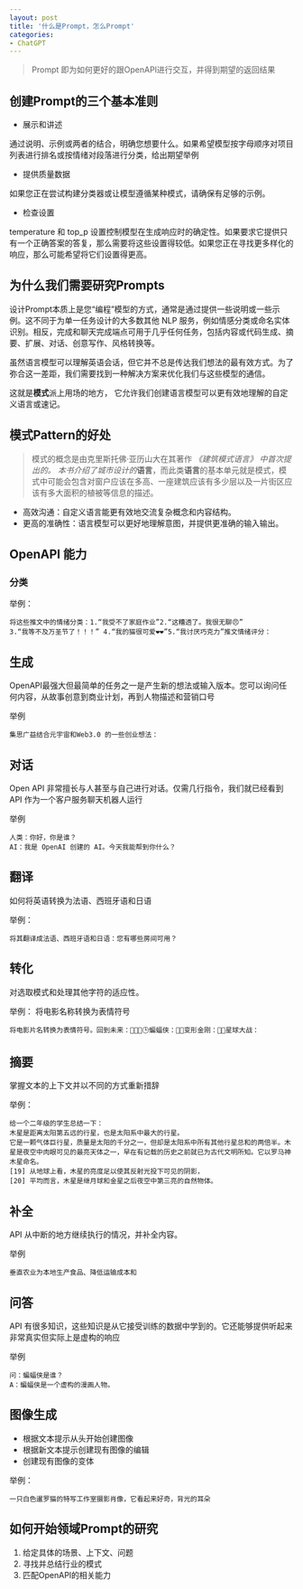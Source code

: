 ```yaml
---
layout: post
title: '什么是Prompt，怎么Prompt'
categories:
- ChatGPT
---
```



> Prompt 即为如何更好的跟OpenAPI进行交互，并得到期望的返回结果


## 创建Prompt的三个基本准则

* 展示和讲述

通过说明、示例或两者的结合，明确您想要什么。如果希望模型按字母顺序对项目列表进行排名或按情绪对段落进行分类，给出期望举例

* 提供质量数据

如果您正在尝试构建分类器或让模型遵循某种模式，请确保有足够的示例。

* 检查设置

temperature 和 top_p 设置控制模型在生成响应时的确定性。如果要求它提供只有一个正确答案的答复，那么需要将这些设置得较低。如果您正在寻找更多样化的响应，那么可能希望将它们设置得更高。


## 为什么我们需要研究Prompts

设计Prompt本质上是您“编程”模型的方式，通常是通过提供一些说明或一些示例。这不同于为单一任务设计的大多数其他 NLP 服务，例如情感分类或命名实体识别。相反，完成和聊天完成端点可用于几乎任何任务，包括内容或代码生成、摘要、扩展、对话、创意写作、风格转换等。

虽然语言模型可以理解英语会话，但它并不总是传达我们想法的最有效方式。为了弥合这一差距，我们需要找到一种解决方案来优化我们与这些模型的通信。

这就是**模式**派上用场的地方， 它允许我们创建语言模型可以更有效地理解的自定义语言或速记。


## 模式Pattern的好处

> 模式的概念是由克里斯托佛·亚历山大在其著作 **《**建筑模式语言》 中首次提出的*。** 本书介绍了城市设计的***语言**，而此类**语言**的基本单元就是模式，模式中可能会包含对窗户应该在多高、一座建筑应该有多少层以及一片街区应该有多大面积的植被等信息的描述。

* 高效沟通：自定义语言能更有效地交流复杂概念和内容结构。
* 更高的准确性：语言模型可以更好地理解意图，并提供更准确的输入输出。


## OpenAPI 能力

### 分类

举例：

```
将这些推文中的情绪分类：1.“我受不了家庭作业”2.“这糟透了。我很无聊😠”
3.“我等不及万圣节了！！！” 4.“我的猫很可爱❤️❤️”5.“我讨厌巧克力”推文情绪评分：

```

## 生成

OpenAPI最强大但最简单的任务之一是产生新的想法或输入版本。您可以询问任何内容，从故事创意到商业计划，再到人物描述和营销口号

举例

```
集思广益结合元宇宙和Web3.0 的一些创业想法：
```

## 对话

Open API 非常擅长与人甚至与自己进行对话。仅需几行指令，我们就已经看到 API 作为一个客户服务聊天机器人运行

举例

```
人类：你好，你是谁？
AI：我是 OpenAI 创建的 AI。今天我能帮到你什么？
```

## 翻译

如何将英语转换为法语、西班牙语和日语

举例：

```
将其翻译成法语、西班牙语和日语：您有哪些房间可用？

```

## 转化

对选取模式和处理其他字符的适应性。

举例： 将电影名称转换为表情符号

```
将电影片名转换为表情符号。回到未来：👨👴🚗🕒蝙蝠侠：🤵🦇变形金刚：🚗🤖星球大战：

```

## 摘要

掌握文本的上下文并以不同的方式重新措辞

举例：

```
给一个二年级的学生总结一下：
木星是距离太阳第五远的行星，也是太阳系中最大的行星。
它是一颗气体巨行星，质量是太阳的千分之一，但却是太阳系中所有其他行星总和的两倍半。木
星是夜空中肉眼可见的最亮天体之一，早在有记载的历史之前就已为古代文明所知。它以罗马神木星命名。 
[19] 从地球上看，木星的亮度足以使其反射光投下可见的阴影，
[20] 平均而言，木星是继月球和金星之后夜空中第三亮的自然物体。

```

## 补全

API 从中断的地方继续执行的情况，并补全内容。

举例

```
垂直农业为本地生产食品、降低运输成本和

```

## 问答

API 有很多知识，这些知识是从它接受训练的数据中学到的。它还能够提供听起来非常真实但实际上是虚构的响应

举例

```
问：蝙蝠侠是谁？
A：蝙蝠侠是一个虚构的漫画人物。
```


## 图像生成

* 根据文本提示从头开始创建图像
* 根据新文本提示创建现有图像的编辑
* 创建现有图像的变体

举例：

```
一只白色暹罗猫的特写工作室摄影肖像，它看起来好奇，背光的耳朵
```



## 如何开始领域Prompt的研究

1. 给定具体的场景、上下文、问题
2. 寻找并总结行业的模式
3. 匹配OpenAPI的相关能力
